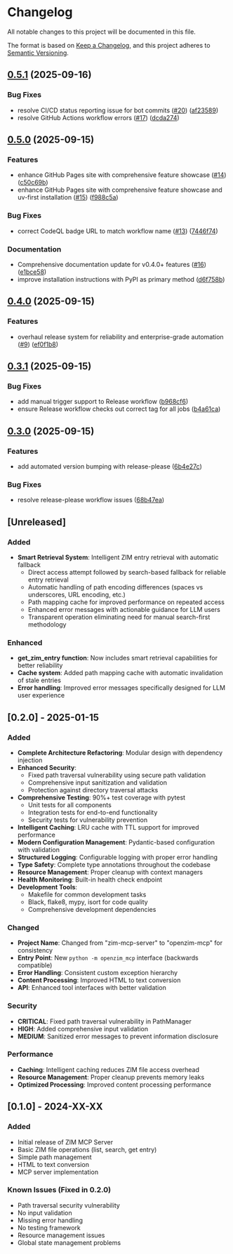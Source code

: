 # Changelog

All notable changes to this project will be documented in this file.

The format is based on [Keep a Changelog](https://keepachangelog.com/en/1.0.0/),
and this project adheres to [Semantic Versioning](https://semver.org/spec/v2.0.0.html).

## [0.5.1](https://github.com/cameronrye/openzim-mcp/compare/v0.5.0...v0.5.1) (2025-09-16)


### Bug Fixes

* resolve CI/CD status reporting issue for bot commits ([#20](https://github.com/cameronrye/openzim-mcp/issues/20)) ([af23589](https://github.com/cameronrye/openzim-mcp/commit/af235896b4a1afd96269d08d97362ff903e093d5))
* resolve GitHub Actions workflow errors ([#17](https://github.com/cameronrye/openzim-mcp/issues/17)) ([dcda274](https://github.com/cameronrye/openzim-mcp/commit/dcda2749a394a599e3f77a4b64412fa21e65a29d))

## [0.5.0](https://github.com/cameronrye/openzim-mcp/compare/v0.4.0...v0.5.0) (2025-09-15)


### Features

* enhance GitHub Pages site with comprehensive feature showcase ([#14](https://github.com/cameronrye/openzim-mcp/issues/14)) ([c50c69b](https://github.com/cameronrye/openzim-mcp/commit/c50c69b73bc4ec142a2080146644ed9c84da63c4))
* enhance GitHub Pages site with comprehensive feature showcase and uv-first installation ([#15](https://github.com/cameronrye/openzim-mcp/issues/15)) ([f988c5a](https://github.com/cameronrye/openzim-mcp/commit/f988c5a9c7af4acbfe08922a68e11a288f06da70))


### Bug Fixes

* correct CodeQL badge URL to match workflow name ([#13](https://github.com/cameronrye/openzim-mcp/issues/13)) ([7446f74](https://github.com/cameronrye/openzim-mcp/commit/7446f7491d1c0a028a7ba55071b46c73424b58e4))


### Documentation

* Comprehensive documentation update for v0.4.0+ features ([#16](https://github.com/cameronrye/openzim-mcp/issues/16)) ([e1bce58](https://github.com/cameronrye/openzim-mcp/commit/e1bce5816e95beca7adeca92c03dbd551808151f))
* improve installation instructions with PyPI as primary method ([d6f758b](https://github.com/cameronrye/openzim-mcp/commit/d6f758b30836e916933e87a316754cd757cec833))

## [0.4.0](https://github.com/cameronrye/openzim-mcp/compare/v0.3.3...v0.4.0) (2025-09-15)


### Features

* overhaul release system for reliability and enterprise-grade automation ([#9](https://github.com/cameronrye/openzim-mcp/issues/9)) ([ef0f1b8](https://github.com/cameronrye/openzim-mcp/commit/ef0f1b8f2eaac99a1850672088ddc29d28f0bcde))

## [0.3.1](https://github.com/cameronrye/openzim-mcp/compare/v0.3.0...v0.3.1) (2025-09-15)


### Bug Fixes

* add manual trigger support to Release workflow ([b968cf6](https://github.com/cameronrye/openzim-mcp/commit/b968cf661f536183f4ef5fd6374e75a847a0123f))
* ensure Release workflow checks out correct tag for all jobs ([b4a61ca](https://github.com/cameronrye/openzim-mcp/commit/b4a61ca7a034f9eefae2606c4eb9769ef4f79379))

## [0.3.0](https://github.com/cameronrye/openzim-mcp/compare/v0.2.0...v0.3.0) (2025-09-15)


### Features

* add automated version bumping with release-please ([6b4e27c](https://github.com/cameronrye/openzim-mcp/commit/6b4e27c0382bb4cfa16a7e101f012e8355f7c827))


### Bug Fixes

* resolve release-please workflow issues ([68b47ea](https://github.com/cameronrye/openzim-mcp/commit/68b47ea711525e126ec3ed8297808f7779edd87e))

## [Unreleased]

### Added

- **Smart Retrieval System**: Intelligent ZIM entry retrieval with automatic fallback
  - Direct access attempt followed by search-based fallback for reliable entry retrieval
  - Automatic handling of path encoding differences (spaces vs underscores, URL encoding, etc.)
  - Path mapping cache for improved performance on repeated access
  - Enhanced error messages with actionable guidance for LLM users
  - Transparent operation eliminating need for manual search-first methodology

### Enhanced

- **get_zim_entry function**: Now includes smart retrieval capabilities for better reliability
- **Cache system**: Added path mapping cache with automatic invalidation of stale entries
- **Error handling**: Improved error messages specifically designed for LLM user experience

## [0.2.0] - 2025-01-15

### Added

- **Complete Architecture Refactoring**: Modular design with dependency injection
- **Enhanced Security**: 
  - Fixed path traversal vulnerability using secure path validation
  - Comprehensive input sanitization and validation
  - Protection against directory traversal attacks
- **Comprehensive Testing**: 90%+ test coverage with pytest
  - Unit tests for all components
  - Integration tests for end-to-end functionality
  - Security tests for vulnerability prevention
- **Intelligent Caching**: LRU cache with TTL support for improved performance
- **Modern Configuration Management**: Pydantic-based configuration with validation
- **Structured Logging**: Configurable logging with proper error handling
- **Type Safety**: Complete type annotations throughout the codebase
- **Resource Management**: Proper cleanup with context managers
- **Health Monitoring**: Built-in health check endpoint
- **Development Tools**: 
  - Makefile for common development tasks
  - Black, flake8, mypy, isort for code quality
  - Comprehensive development dependencies

### Changed

- **Project Name**: Changed from "zim-mcp-server" to "openzim-mcp" for consistency
- **Entry Point**: New `python -m openzim_mcp` interface (backwards compatible)
- **Error Handling**: Consistent custom exception hierarchy
- **Content Processing**: Improved HTML to text conversion
- **API**: Enhanced tool interfaces with better validation

### Security

- **CRITICAL**: Fixed path traversal vulnerability in PathManager
- **HIGH**: Added comprehensive input validation
- **MEDIUM**: Sanitized error messages to prevent information disclosure

### Performance

- **Caching**: Intelligent caching reduces ZIM file access overhead
- **Resource Management**: Proper cleanup prevents memory leaks
- **Optimized Processing**: Improved content processing performance

## [0.1.0] - 2024-XX-XX

### Added

- Initial release of ZIM MCP Server
- Basic ZIM file operations (list, search, get entry)
- Simple path management
- HTML to text conversion
- MCP server implementation

### Known Issues (Fixed in 0.2.0)

- Path traversal security vulnerability
- No input validation
- Missing error handling
- No testing framework
- Resource management issues
- Global state management problems
